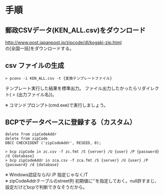 # 手順

## 郵政CSVデータ(KEN_ALL.csv)をダウンロード
http://www.post.japanpost.jp/zipcode/dl/kogaki-zip.html  
の[全国一括]をダウンロードする。

## csv ファイルの生成
```
> pconv -i KEN_ALL.csv -t {変換テンプレートファイル}
```
テンプレート実行した結果を標準出力。
ファイル出力したかったらリダイレクト( > {出力ファイル名})。

※ コマンドプロンプト(cmd.exe)で実行しましょう。

## BCPでデータベースに登録する（カスタム）
```
delete from zipCodeAddr  
delete from zipCode  
DBCC CHECKIDENT ('zipCodeAddr', RESEED, 0);  
```

```
> bcp zipCode in zc.csv -f zc.fmt /S {server} /U {user} /P {password} /d {database}
> bcp zipCodeAddr in zca.csv -f zca.fmt /S {server} /U {user} /P {password} /d {database}
```

※ Windows認証なら/U /P 指定じゃなく/T  
※ zipCodeAddrテーブルのstreet列 初期値に''を指定しておく。null許すまじ、設定だけどbcpで判断できなそうだから。
